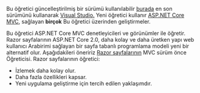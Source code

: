 Bu öğretici güncelleştirilmiş bir sürümü kullanılabilir [burada](https://docs.microsoft.com/aspnet/core/tutorials/first-mvc-app/start-mvc) en son sürümünü kullanarak [Visual Studio.](https://www.visualstudio.com) Yeni öğretici kullanır [ASP.NET Core MVC](https://docs.microsoft.com/aspnet/core/mvc/), sağlayan **birçok** Bu öğretici üzerinden geliştirmeler.

Bu öğretici ASP.NET Core MVC denetleyicileri ve görünümler ile öğretir. Razor sayfalarının ASP.NET Core 2.0, daha kolay ve daha üretken yapı web kullanıcı Arabirimi sağlayan bir sayfa tabanlı programlama modeli yeni bir alternatif olur. Aşağıdakileri öneririz [Razor sayfalarının](https://docs.microsoft.com/aspnet/core/mvc/razor-pages) MVC sürüm önce Öğreticisi. Razor sayfalarının öğretici:

* İzlemek daha kolay olur.
* Daha fazla özellikleri kapsar.
* Yeni uygulama geliştirme için tercih edilen yaklaşımdır.